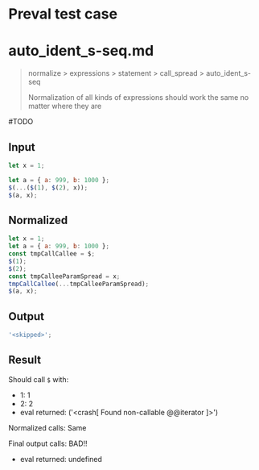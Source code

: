 # Preval test case

# auto_ident_s-seq.md

> normalize > expressions > statement > call_spread > auto_ident_s-seq
>
> Normalization of all kinds of expressions should work the same no matter where they are

#TODO

## Input

`````js filename=intro
let x = 1;

let a = { a: 999, b: 1000 };
$(...($(1), $(2), x));
$(a, x);
`````

## Normalized

`````js filename=intro
let x = 1;
let a = { a: 999, b: 1000 };
const tmpCallCallee = $;
$(1);
$(2);
const tmpCalleeParamSpread = x;
tmpCallCallee(...tmpCalleeParamSpread);
$(a, x);
`````

## Output

`````js filename=intro
'<skipped>';
`````

## Result

Should call `$` with:
 - 1: 1
 - 2: 2
 - eval returned: ('<crash[ Found non-callable @@iterator ]>')

Normalized calls: Same

Final output calls: BAD!!
 - eval returned: undefined
